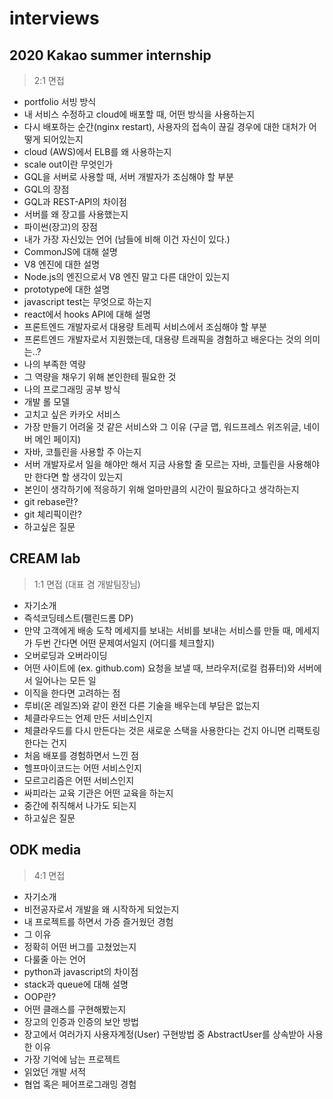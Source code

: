 # interviews

## 2020 Kakao summer internship
> 2:1 면접
- portfolio 서빙 방식
- 내 서비스 수정하고 cloud에 배포할 때, 어떤 방식을 사용하는지
- 다시 배포하는 순간(nginx restart), 사용자의 접속이 끊길 경우에 대한 대처가 어떻게 되어있는지
- cloud (AWS)에서 ELB를 왜 사용하는지
- scale out이란 무엇인가
- GQL을 서버로 사용할 때, 서버 개발자가 조심해야 할 부분
- GQL의 장점
- GQL과 REST-API의 차이점
- 서버를 왜 장고를 사용했는지
- 파이썬(장고)의 장점
- 내가 가장 자신있는 언어 (남들에 비해 이건 자신이 있다.)
- CommonJS에 대해 설명
- V8 엔진에 대한 설명
- Node.js의 엔진으로서 V8 엔진 말고 다른 대안이 있는지
- prototype에 대한 설명
- javascript test는 무엇으로 하는지
- react에서 hooks API에 대해 설명
- 프론트엔드 개발자로서 대용량 트레픽 서비스에서 조심해야 할 부분
- 프론트엔드 개발자로서 지원했는데, 대용량 트래픽을 경험하고 배운다는 것의 의미는..?
- 나의 부족한 역량
- 그 역량을 채우기 위해 본인한테 필요한 것
- 나의 프로그래밍 공부 방식
- 개발 롤 모델
- 고치고 싶은 카카오 서비스
- 가장 만들기 어려울 것 같은 서비스와 그 이유 (구글 맵, 워드프레스 위즈위글, 네이버 메인 페이지)
- 자바, 코틀린을 사용할 주 아는지
- 서버 개발자로서 일을 해야만 해서 지금 사용할 줄 모르는 자바, 코틀린을 사용해야만 한다면 할 생각이 있는지
- 본인이 생각하기에 적응하기 위해 얼마만큼의 시간이 필요하다고 생각하는지
- git rebase란?
- git 체리픽이란?
- 하고싶은 질문


## CREAM lab
> 1:1 면접 (대표 겸 개발팀장님)
- 자기소개
- 즉석코딩테스트(팰린드롬 DP)
- 만약 고객에게 배송 도착 메세지를 보내는 서비를 보내는 서비스를 만들 때, 메세지가 두번 간다면 어떤 문제여서일지 (어디를 체크할지)
- 오버로딩과 오버라이딩
- 어떤 사이트에 (ex. github.com) 요청을 보낼 때, 브라우저(로컬 컴퓨터)와 서버에서 일어나는 모든 일
- 이직을 한다면 고려하는 점
- 루비(온 레일즈)와 같이 완전 다른 기술을 배우는데 부담은 없는지
- 체클라우드는 언제 만든 서비스인지
- 체클라우드를 다시 만든다는 것은 새로운 스택을 사용한다는 건지 아니면 리팩토링한다는 건지
- 처음 배포를 경험하면서 느낀 점
- 헬프마이코드는 어떤 서비스인지
- 모르고리즘은 어떤 서비스인지
- 싸피라는 교육 기관은 어떤 교육을 하는지
- 중간에 취직해서 나가도 되는지
- 하고싶은 질문


## ODK media
> 4:1 면접
- 자기소개
- 비전공자로서 개발을 왜 시작하게 되었는지
- 내 프로젝트를 하면서 가증 즐거웠던 경험
- 그 이유
- 정확히 어떤 버그를 고쳤었는지
- 다룰줄 아는 언어
- python과 javascript의 차이점
- stack과 queue에 대해 설명
- OOP란?
- 어떤 클래스를 구현해봤는지
- 장고의 인증과 인증의 보안 방법
- 장고에서 여러가지 사용자계정(User) 구현방법 중 AbstractUser를 상속받아 사용한 이유
- 가장 기억에 남는 프로젝트
- 읽었던 개발 서적
- 협업 혹은 페어프로그래밍 경험
